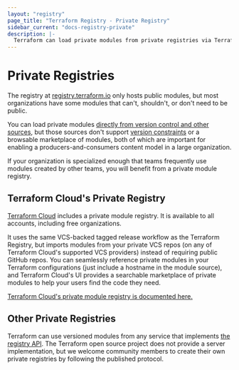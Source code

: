 ```yaml
---
layout: "registry"
page_title: "Terraform Registry - Private Registry"
sidebar_current: "docs-registry-private"
description: |-
  Terraform can load private modules from private registries via Terraform Cloud.
---
```


# Private Registries

The registry at [registry.terraform.io](https://registry.terraform.io)
only hosts public modules, but most organizations have some modules that
can't, shouldn't, or don't need to be public.

You can load private modules [directly from version control and other
sources](/docs/language/modules/sources.html), but those sources don't support [version
constraints](/docs/language/modules/syntax.html#version) or a browsable
marketplace of modules, both of which are important for enabling a
producers-and-consumers content model in a large organization.

If your organization is specialized enough that teams frequently use modules
created by other teams, you will benefit from a private module registry.

## Terraform Cloud's Private Registry

[Terraform Cloud](https://www.hashicorp.com/products/terraform)
includes a private module registry. It is available to all accounts, including free organizations.

It uses the same VCS-backed tagged release workflow as the Terraform Registry,
but imports modules from your private VCS repos (on any of Terraform Cloud's supported VCS
providers) instead of requiring public GitHub repos. You can seamlessly
reference private modules in your Terraform configurations (just include a
hostname in the module source), and Terraform Cloud's UI provides a searchable marketplace
of private modules to help your users find the code they need.

[Terraform Cloud's private module registry is documented here.](/docs/cloud/registry/index.html)

## Other Private Registries

Terraform can use versioned modules from any service that implements
[the registry API](/docs/registry/api.html).
The Terraform open source project does not provide a server implementation, but
we welcome community members to create their own private registries by following
the published protocol.

